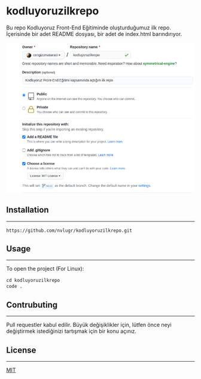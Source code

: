 # kodluyoruzilkrepo

Bu repo Kodluyoruz Front-End Eğitiminde oluşturduğumuz ilk repo. İçerisinde bir adet README dosyası, bir adet de index.html barındırıyor.

![repo screenshot](github.png)

## Installation

---

`https://github.com/nvlugr/kodluyoruzilkrepo.git`

## Usage

---

To open the project
(For Linux):

```
cd kodluyoruzilkrepo
code .

```

## Contrubuting

---

Pull requestler kabul edilir. Büyük değişiklikler için, lütfen önce neyi değiştirmek istediğinizi tartışmak için bir konu açınız.

## License

---

[MIT](https://choosealicense.com/licenses/mit/)
